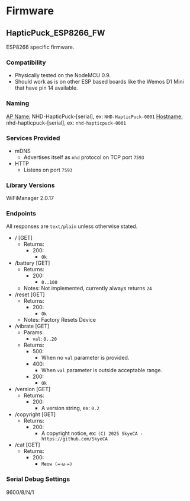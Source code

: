 # Firmware

## HapticPuck_ESP8266_FW

ESP8266 specific firmware.

### Compatibility

- Physically tested on the NodeMCU 0.9.
- Should work as is on other ESP based boards like the Wemos D1 Mini that have pin 14 available.

### Naming

<ins>AP Name:</ins> NHD-HapticPuck-[serial], ex: `NHD-HapticPuck-0001`
<ins>Hostname:</ins> nhd-hapticpuck-[serial], ex: `nhd-hapticpuck-0001`

### Services Provided

- mDNS
    - Advertises itself as `nhd` protocol on TCP port `7593`
- HTTP
    - Listens on port `7593`

### Library Versions

WiFiManager 2.0.17

### Endpoints

All responses are `text/plain` unless otherwise stated.

- / [GET]
    - Returns: 
        - 200:
            - `Ok`
- /battery [GET]
    - Returns: 
        - 200:
            - `0..100`
    - Notes: Not implemented, currently always returns `24`
- /reset [GET]
    - Returns: 
        - 200:
            - `Ok`
    - Notes: Factory Resets Device
- /vibrate [GET]
    - Params:
        - `val`: `0..20`
    - Returns:
        - 500:
            - When no `val` parameter is provided.
        - 400:
            - When `val` parameter is outside acceptable range.
        - 200:
            - `Ok`
- /version [GET]
    - Returns: 
        - 200:
            - A version string, ex: `0.2`
- /copyright [GET]
    - Returns: 
        - 200:
            - A copyright notice, ex: `(C) 2025 SkyeCA - https://github.com/SkyeCA`
- /cat [GET]
    - Returns: 
        - 200:
            - `Meow (=･ω･=)`

### Serial Debug Settings

9600/8/N/1